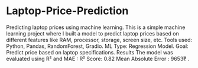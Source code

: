 # Laptop-Price-Prediction
Predicting laptop prices using machine learning.
This is a simple machine learning project where I built a model to predict laptop prices based on different features like RAM, processor, storage, screen size, etc.
Tools used: Python, Pandas, RandomForest, Gradio.
ML Type: Regression Model.
Goal: Predict price based on laptop specifications.
Results
The model was evaluated using R² and MAE :
R² Score: 0.82
Mean Absolute Error : 9653₹ .
